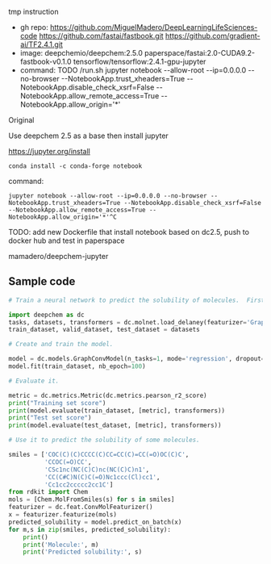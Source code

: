 tmp instruction

* gh repo:
https://github.com/MiguelMadero/DeepLearningLifeSciences-code
https://github.com/fastai/fastbook.git
https://github.com/gradient-ai/TF2.4.1.git
* image: 
deepchemio/deepchem:2.5.0
paperspace/fastai:2.0-CUDA9.2-fastbook-v0.1.0
tensorflow/tensorflow:2.4.1-gpu-jupyter
* command: 
TODO
/run.sh
jupyter notebook --allow-root --ip=0.0.0.0 --no-browser --NotebookApp.trust_xheaders=True --NotebookApp.disable_check_xsrf=False --NotebookApp.allow_remote_access=True --NotebookApp.allow_origin='*'

Original



Use deepchem 2.5 as a base
then install jupyter

https://jupyter.org/install

```
conda install -c conda-forge notebook
```

command: 
```
jupyter notebook --allow-root --ip=0.0.0.0 --no-browser --NotebookApp.trust_xheaders=True --NotebookApp.disable_check_xsrf=False --NotebookApp.allow_remote_access=True --NotebookApp.allow_origin='*'^C
```

TODO: add new Dockerfile that install notebook 
based on dc2.5, push to docker hub and test in paperspace


mamadero/deepchem-jupyter


## Sample code

```python
# Train a neural network to predict the solubility of molecules.  First load the data.

import deepchem as dc
tasks, datasets, transformers = dc.molnet.load_delaney(featurizer='GraphConv')
train_dataset, valid_dataset, test_dataset = datasets

# Create and train the model.

model = dc.models.GraphConvModel(n_tasks=1, mode='regression', dropout=0.2)
model.fit(train_dataset, nb_epoch=100)

# Evaluate it.

metric = dc.metrics.Metric(dc.metrics.pearson_r2_score)
print("Training set score")
print(model.evaluate(train_dataset, [metric], transformers))
print("Test set score")
print(model.evaluate(test_dataset, [metric], transformers))

# Use it to predict the solubility of some molecules.

smiles = ['COC(C)(C)CCCC(C)CC=CC(C)=CC(=O)OC(C)C',
          'CCOC(=O)CC',
          'CSc1nc(NC(C)C)nc(NC(C)C)n1',
          'CC(C#C)N(C)C(=O)Nc1ccc(Cl)cc1',
          'Cc1cc2ccccc2cc1C']
from rdkit import Chem
mols = [Chem.MolFromSmiles(s) for s in smiles]
featurizer = dc.feat.ConvMolFeaturizer()
x = featurizer.featurize(mols)
predicted_solubility = model.predict_on_batch(x)
for m,s in zip(smiles, predicted_solubility):
    print()
    print('Molecule:', m)
    print('Predicted solubility:', s)
```